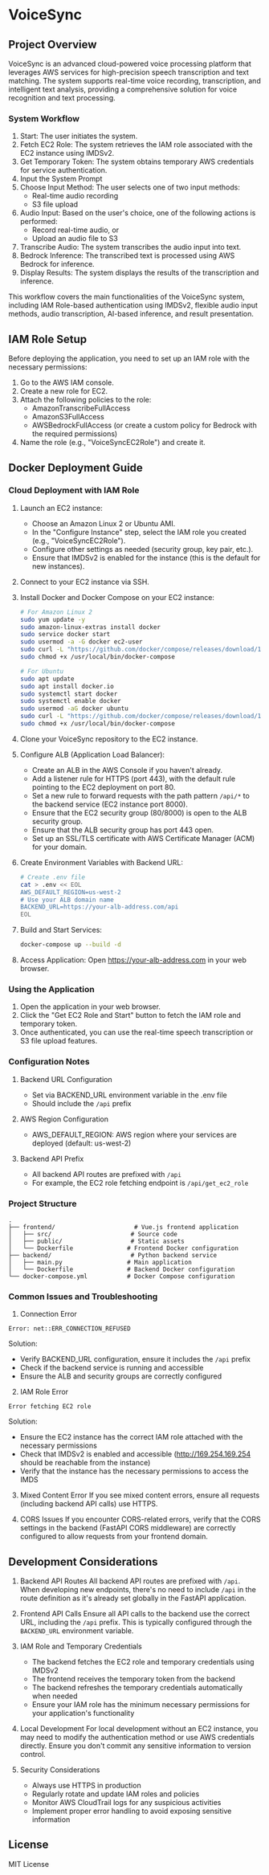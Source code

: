 # VoiceSync

## Project Overview

VoiceSync is an advanced cloud-powered voice processing platform that leverages AWS services for high-precision speech transcription and text matching. The system supports real-time voice recording, transcription, and intelligent text analysis, providing a comprehensive solution for voice recognition and text processing.

### System Workflow

1. Start: The user initiates the system.
2. Fetch EC2 Role: The system retrieves the IAM role associated with the EC2 instance using IMDSv2.
3. Get Temporary Token: The system obtains temporary AWS credentials for service authentication.
4. Input the System Prompt
5. Choose Input Method: The user selects one of two input methods:
   - Real-time audio recording
   - S3 file upload
6. Audio Input: Based on the user's choice, one of the following actions is performed:
   - Record real-time audio, or
   - Upload an audio file to S3
7. Transcribe Audio: The system transcribes the audio input into text.
8. Bedrock Inference: The transcribed text is processed using AWS Bedrock for inference.
9. Display Results: The system displays the results of the transcription and inference.

This workflow covers the main functionalities of the VoiceSync system, including IAM Role-based authentication using IMDSv2, flexible audio input methods, audio transcription, AI-based inference, and result presentation.

## IAM Role Setup

Before deploying the application, you need to set up an IAM role with the necessary permissions:

1. Go to the AWS IAM console.
2. Create a new role for EC2.
3. Attach the following policies to the role:
   - AmazonTranscribeFullAccess
   - AmazonS3FullAccess
   - AWSBedrockFullAccess (or create a custom policy for Bedrock with the required permissions)
4. Name the role (e.g., "VoiceSyncEC2Role") and create it.

## Docker Deployment Guide

### Cloud Deployment with IAM Role

1. Launch an EC2 instance:
   - Choose an Amazon Linux 2 or Ubuntu AMI.
   - In the "Configure Instance" step, select the IAM role you created (e.g., "VoiceSyncEC2Role").
   - Configure other settings as needed (security group, key pair, etc.).
   - Ensure that IMDSv2 is enabled for the instance (this is the default for new instances).

2. Connect to your EC2 instance via SSH.

3. Install Docker and Docker Compose on your EC2 instance:
   ```bash
   # For Amazon Linux 2
   sudo yum update -y
   sudo amazon-linux-extras install docker
   sudo service docker start
   sudo usermod -a -G docker ec2-user
   sudo curl -L "https://github.com/docker/compose/releases/download/1.29.2/docker-compose-$(uname -s)-$(uname -m)" -o /usr/local/bin/docker-compose
   sudo chmod +x /usr/local/bin/docker-compose

   # For Ubuntu
   sudo apt update
   sudo apt install docker.io
   sudo systemctl start docker
   sudo systemctl enable docker
   sudo usermod -aG docker ubuntu
   sudo curl -L "https://github.com/docker/compose/releases/download/1.29.2/docker-compose-$(uname -s)-$(uname -m)" -o /usr/local/bin/docker-compose
   sudo chmod +x /usr/local/bin/docker-compose
   ```

4. Clone your VoiceSync repository to the EC2 instance.

5. Configure ALB (Application Load Balancer):
   - Create an ALB in the AWS Console if you haven't already.
   - Add a listener rule for HTTPS (port 443), with the default rule pointing to the EC2 deployment on port 80.
   - Set a new rule to forward requests with the path pattern `/api/*` to the backend service (EC2 instance port 8000).
   - Ensure that the EC2 security group (80/8000) is open to the ALB security group.
   - Ensure that the ALB security group has port 443 open.
   - Set up an SSL/TLS certificate with AWS Certificate Manager (ACM) for your domain.

6. Create Environment Variables with Backend URL:
   ```bash
   # Create .env file
   cat > .env << EOL
   AWS_DEFAULT_REGION=us-west-2
   # Use your ALB domain name
   BACKEND_URL=https://your-alb-address.com/api
   EOL
   ```

7. Build and Start Services:
   ```bash
   docker-compose up --build -d
   ```

8. Access Application:
   Open https://your-alb-address.com in your web browser.

### Using the Application

1. Open the application in your web browser.
2. Click the "Get EC2 Role and Start" button to fetch the IAM role and temporary token.
3. Once authenticated, you can use the real-time speech transcription or S3 file upload features.

### Configuration Notes

1. Backend URL Configuration
   - Set via BACKEND_URL environment variable in the .env file
   - Should include the `/api` prefix

2. AWS Region Configuration
   - AWS_DEFAULT_REGION: AWS region where your services are deployed (default: us-west-2)

3. Backend API Prefix
   - All backend API routes are prefixed with `/api`
   - For example, the EC2 role fetching endpoint is `/api/get_ec2_role`

### Project Structure
```
.
├── frontend/                      # Vue.js frontend application
│   ├── src/                      # Source code
│   ├── public/                   # Static assets
│   └── Dockerfile               # Frontend Docker configuration
├── backend/                      # Python backend service
│   ├── main.py                  # Main application
│   └── Dockerfile               # Backend Docker configuration
└── docker-compose.yml           # Docker Compose configuration
```

### Common Issues and Troubleshooting

1. Connection Error
```
Error: net::ERR_CONNECTION_REFUSED
```
Solution:
- Verify BACKEND_URL configuration, ensure it includes the `/api` prefix
- Check if the backend service is running and accessible
- Ensure the ALB and security groups are correctly configured

2. IAM Role Error
```
Error fetching EC2 role
```
Solution:
- Ensure the EC2 instance has the correct IAM role attached with the necessary permissions
- Check that IMDSv2 is enabled and accessible (http://169.254.169.254 should be reachable from the instance)
- Verify that the instance has the necessary permissions to access the IMDS

3. Mixed Content Error
If you see mixed content errors, ensure all requests (including backend API calls) use HTTPS.

4. CORS Issues
If you encounter CORS-related errors, verify that the CORS settings in the backend (FastAPI CORS middleware) are correctly configured to allow requests from your frontend domain.

## Development Considerations

1. Backend API Routes
   All backend API routes are prefixed with `/api`. When developing new endpoints, there's no need to include `/api` in the route definition as it's already set globally in the FastAPI application.

2. Frontend API Calls
   Ensure all API calls to the backend use the correct URL, including the `/api` prefix. This is typically configured through the `BACKEND_URL` environment variable.

3. IAM Role and Temporary Credentials
   - The backend fetches the EC2 role and temporary credentials using IMDSv2
   - The frontend receives the temporary token from the backend
   - The backend refreshes the temporary credentials automatically when needed
   - Ensure your IAM role has the minimum necessary permissions for your application's functionality

4. Local Development
   For local development without an EC2 instance, you may need to modify the authentication method or use AWS credentials directly. Ensure you don't commit any sensitive information to version control.

5. Security Considerations
   - Always use HTTPS in production
   - Regularly rotate and update IAM roles and policies
   - Monitor AWS CloudTrail logs for any suspicious activities
   - Implement proper error handling to avoid exposing sensitive information

## License
MIT License
